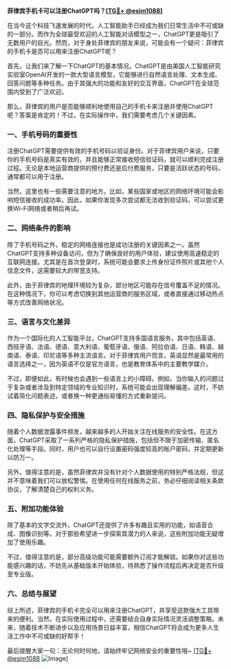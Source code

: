 **菲律宾手机卡可以注册ChatGPT吗？[[TG💪+ @esim1088](https://t.me/s/esim1088)]**

在当今这个科技飞速发展的时代，人工智能助手已经成为我们日常生活中不可或缺的一部分。而作为全球最受欢迎的人工智能对话模型之一，ChatGPT更是吸引了无数用户的目光。然而，对于身处菲律宾的朋友来说，可能会有一个疑问：菲律宾的手机卡是否可以用来注册ChatGPT呢？

首先，让我们来了解一下ChatGPT的基本情况。ChatGPT是由美国人工智能研究实验室OpenAI开发的一款大型语言模型，它能够进行自然语言处理、文本生成、回答问题等多种任务。由于其强大的功能和友好的交互界面，ChatGPT在全球范围内受到了广泛欢迎。

那么，菲律宾的用户是否能够顺利地使用自己的手机卡来注册并使用ChatGPT呢？答案是肯定的！不过，在实际操作中，我们需要考虑几个关键因素。

### **一、手机号码的重要性**

注册ChatGPT需要提供有效的手机号码以验证身份。对于菲律宾用户来说，只要你的手机号码是真实有效的，并且能够正常接收短信验证码，就可以顺利完成注册过程。无论是本地运营商提供的预付费还是后付费服务，只要是活跃状态的号码，通常都可以用于注册。

当然，这里也有一些需要注意的地方。比如，某些国家或地区的网络环境可能会影响短信接收的成功率。因此，如果你发现多次尝试都无法收到验证码，可以尝试更换Wi-Fi网络或者稍后再试。

### **二、网络条件的影响**

除了手机号码之外，稳定的网络连接也是成功注册的关键因素之一。虽然ChatGPT支持多种设备访问，但为了确保良好的用户体验，建议使用高速稳定的互联网连接。尤其是在首次登录时，系统可能会要求上传身份证件照片或其他个人信息文件，这需要较大的带宽支持。

此外，由于菲律宾的地理环境较为复杂，部分地区可能存在信号覆盖不足的情况。在这种情况下，你可以考虑切换到其他运营商的服务区域，或者直接通过移动热点等方式改善网络状况。

### **三、语言与文化差异**

作为一个国际化的人工智能平台，ChatGPT支持多国语言服务，其中包括英语、西班牙语、法语、德语、意大利语、葡萄牙语、俄语、阿拉伯语、日语、韩语、越南语、泰语、印尼语等多种主流语言。对于菲律宾用户而言，英语显然是最常用的语言选择之一，因为英语不仅是官方语言，也是教育体系中的主要教学媒介。

不过，即便如此，有时候也会遇到一些语言上的小障碍。例如，当你输入的问题过于复杂或者涉及到特定领域的专业知识时，系统可能会出现理解偏差。这时，不妨试着简化问题表述，或者换一种更通俗易懂的方式重新提问。

### **四、隐私保护与安全措施**

随着个人数据泄露事件频发，越来越多的人开始关注在线服务的安全性。在这方面，ChatGPT采取了一系列严格的隐私保护措施，包括但不限于加密传输、匿名化处理等手段。同时，用户也可以自行设置密码强度较高的账户密码，并定期更新以防万一。

另外，值得注意的是，虽然菲律宾并没有针对个人数据使用的特别严格法规，但这并不意味着我们可以放松警惕。在使用任何在线服务之前，务必仔细阅读相关条款协议，了解清楚自己的权利义务。

### **五、附加功能体验**

除了基本的文字交流外，ChatGPT还提供了许多有趣且实用的功能，如语音合成、图像识别等。对于那些希望进一步探索其潜力的人来说，这些附加功能无疑增加了使用乐趣。

不过，值得注意的是，部分高级功能可能需要额外订阅才能解锁。如果你对这些功能感兴趣的话，不妨先从基础版本开始体验，待熟悉了操作流程后再决定是否升级至专业版。

### **六、总结与展望**

综上所述，菲律宾的手机卡完全可以用来注册ChatGPT，并享受这款强大工具带来的便利。当然，在实际使用过程中，还需要结合自身实际情况灵活调整策略。未来，随着技术不断进步以及应用场景日益丰富，相信ChatGPT将会成为更多人生活工作中不可或缺的好帮手！

最后提醒大家一句：无论何时何地，请始终牢记网络安全的重要性哦~ [[TG💪+ @esim1088](https://t.me/s/esim1088) ![Image](https://i.postimg.cc/4NQfJmqS/Snipaste-2025-05-13-00-14-12.png)]